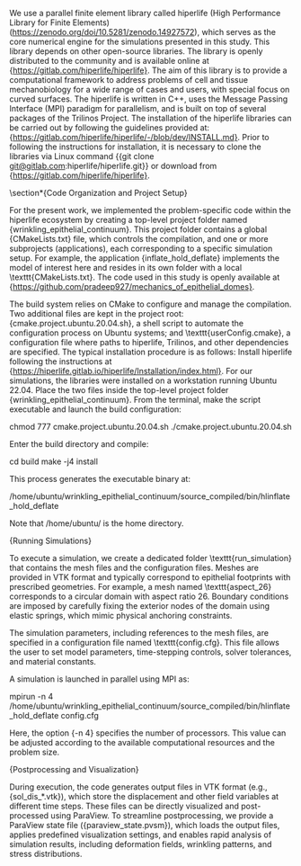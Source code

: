 
We use a parallel finite element library called hiperlife (High Performance Library for Finite Elements) (https://zenodo.org/doi/10.5281/zenodo.14927572), which serves as the core numerical engine for the simulations presented in this study. This library depends on other open-source libraries. The library is openly distributed to the community and is available online at {https://gitlab.com/hiperlife/hiperlife}. The aim of this library is to provide a computational framework to address problems of cell and tissue mechanobiology for a wide range of cases and users, with special focus on curved surfaces. The hiperlife is written in C++, uses the Message Passing Interface (MPI) paradigm for parallelism, and is built on top of several packages of the Trilinos Project. The installation of the hiperlife libraries can be carried out by following the guidelines provided at: {https://gitlab.com/hiperlife/hiperlife/-/blob/dev/INSTALL.md}. Prior to following the instructions for installation, it is necessary to clone the libraries via  Linux command {{git clone git@gitlab.com:hiperlife/hiperlife.git}} or download from {https://gitlab.com/hiperlife/hiperlife}.

\section*{Code Organization and Project Setup}

For the present work, we implemented the problem-specific code within the hiperlife ecosystem by creating a top-level project folder named {wrinkling\_epithelial\_continuum}. This project folder contains a global {CMakeLists.txt} file, which controls the compilation, and one or more subprojects (applications), each corresponding to a specific simulation setup. For example, the application {inflate\_hold\_deflate} implements the model of interest here and resides in its own folder with a local \texttt{CMakeLists.txt}.
 The code used in this study is openly available at {https://github.com/pradeep927/mechanics_of_epithelial_domes}.

The build system relies on CMake to configure and manage the compilation. Two additional files are kept in the project root: {cmake.project.ubuntu.20.04.sh}, a shell script to automate the configuration process on Ubuntu systems; and \texttt{userConfig.cmake}, a configuration file where paths to hiperlife, Trilinos, and other dependencies are specified. The typical installation procedure is as follows: Install hiperlife following the instructions at {https://hiperlife.gitlab.io/hiperlife/Installation/index.html}. For our simulations, the libraries were installed on a workstation running Ubuntu 22.04. Place the two files inside the top-level project folder {wrinkling\_epithelial\_continuum}. From the terminal, make the script executable and launch the build configuration:

chmod 777 cmake.project.ubuntu.20.04.sh
./cmake.project.ubuntu.20.04.sh


Enter the build directory and compile:

cd build
make -j4 install


This process generates the executable binary at:

/home/ubuntu/wrinkling_epithelial_continuum/source_compiled/bin/hlinflate_hold_deflate

Note that /home/ubuntu/ is the home directory. 

{Running Simulations}

To execute a simulation, we create a dedicated folder \texttt{run\_simulation} that contains the mesh files and the configuration files. Meshes are provided in VTK format and typically correspond to epithelial footprints with prescribed geometries. For example, a mesh named \texttt{aspect\_26} corresponds to a circular domain with aspect ratio 26. Boundary conditions are imposed by carefully fixing the exterior nodes of the domain using elastic springs, which mimic physical anchoring constraints.

The simulation parameters, including references to the mesh files, are specified in a configuration file named \texttt{config.cfg}. This file allows the user to set model parameters, time-stepping controls, solver tolerances, and material constants.

A simulation is launched in parallel using MPI as:

mpirun -n 4 /home/ubuntu/wrinkling_epithelial_continuum/source_compiled/bin/hlinflate_hold_deflate config.cfg



Here, the option {-n 4} specifies the number of processors. This value can be adjusted according to the available computational resources and the problem size.

{Postprocessing and Visualization}

During execution, the code generates output files in VTK format (e.g., {sol_dis_*.vtk}), which store the displacement and other field variables at different time steps. These files can be directly visualized and post-processed using ParaView. To streamline postprocessing, we provide a ParaView state file ({paraview_state.pvsm}), which loads the output files, applies predefined visualization settings, and enables rapid analysis of simulation results, including deformation fields, wrinkling patterns, and stress distributions.
